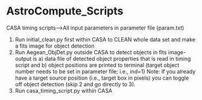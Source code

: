 # AstroCompute_Scripts
CASA timing scripts-->All input parameters in parameter file (param.txt)

1. Run initial_clean.py first within CASA to CLEAN whole data set and make a fits image for object detection
2. Run Aegean_ObjDet.py outside CASA to detect objects in fits image- output is a) data file of detected object properties that is read in timing script and b) object positions are printed to terminal (target object number needs to be set in parameter file; i.e., ind=1)
Note: If you already have a target source position (i.e., target box in pixels) you can toggle off object detection (skip 2 and go directly to 3).
3. Run casa_timing_script.py within CASA
